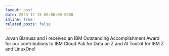 ```yaml
---
layout: post
date: 2023-12-15 00:00:00-0400
inline: true
related_posts: false
---
```

Jovan Blanusa and I received an IBM Outstanding Accomplishment Award for our contributions to IBM Cloud Pak for Data on Z and AI Toolkit for IBM Z and LinuxOne!

